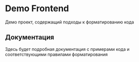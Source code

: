 # Demo Frontend

Демо проект, содержащий подходы к форматированию кода

## Документация

Здесь будет подробная документация с примерами кода и соответствующими правилами форматирования
